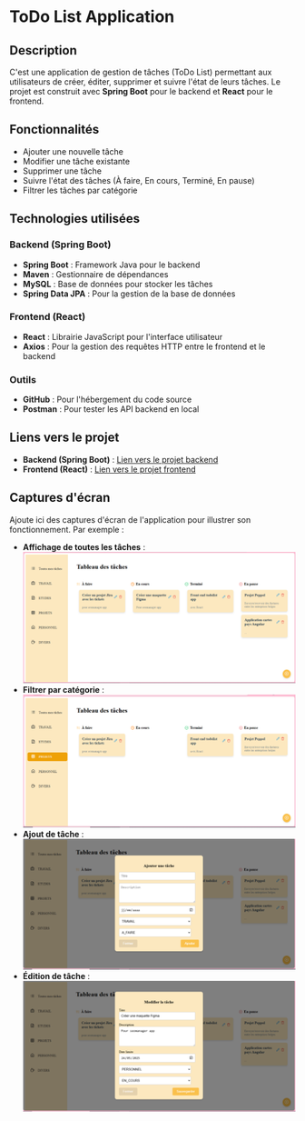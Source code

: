 # ToDo List Application

## Description

C'est une application de gestion de tâches (ToDo List) permettant aux utilisateurs de créer, éditer, supprimer et suivre l'état de leurs tâches. Le projet est construit avec **Spring Boot** pour le backend et **React** pour le frontend.

## Fonctionnalités

* Ajouter une nouvelle tâche
* Modifier une tâche existante
* Supprimer une tâche
* Suivre l'état des tâches (À faire, En cours, Terminé, En pause)
* Filtrer les tâches par catégorie

## Technologies utilisées

### Backend (Spring Boot)

* **Spring Boot** : Framework Java pour le backend
* **Maven** : Gestionnaire de dépendances
* **MySQL** : Base de données pour stocker les tâches
* **Spring Data JPA** : Pour la gestion de la base de données

### Frontend (React)

* **React** : Librairie JavaScript pour l'interface utilisateur
* **Axios** : Pour la gestion des requêtes HTTP entre le frontend et le backend

### Outils

* **GitHub** : Pour l'hébergement du code source
* **Postman** : Pour tester les API backend en local

## Liens vers le projet

- **Backend (Spring Boot)** : [Lien vers le projet backend](https://github.com/melissa-aliouche/todolist)
- **Frontend (React)** : [Lien vers le projet frontend](https://github.com/melissa-aliouche/todolist-client)

## Captures d'écran

Ajoute ici des captures d'écran de l'application pour illustrer son fonctionnement. Par exemple :

* **Affichage de toutes les tâches** :
  ![Affichage de toutes les tâches](https://github.com/melissa-aliouche/todolist/blob/main/toutesLesTaches.PNG)
* **Filtrer par catégorie** :
  ![Filtrer par catégorie](https://github.com/melissa-aliouche/todolist/blob/main/filtrer.PNG)
* **Ajout de tâche** :
  ![Ajout de tâche](https://github.com/melissa-aliouche/todolist/blob/main/ajouterUneTache.PNG)
* **Édition de tâche** :
  ![Édition de tâche](https://github.com/melissa-aliouche/todolist/blob/main/modifierUneTache.PNG) 

